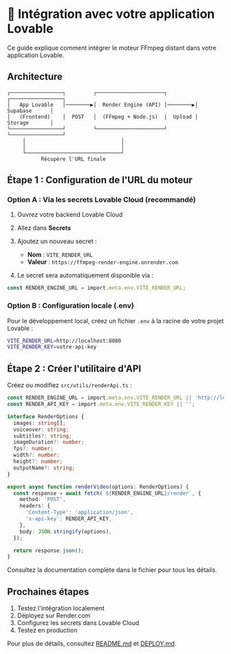 # 🔌 Intégration avec votre application Lovable

Ce guide explique comment intégrer le moteur FFmpeg distant dans votre application Lovable.

## Architecture

```
┌─────────────────┐         ┌──────────────────────┐         ┌─────────────────┐
│   App Lovable   │────────▶│  Render Engine (API) │────────▶│   Supabase      │
│   (Frontend)    │  POST   │  (FFmpeg + Node.js)  │  Upload │   Storage       │
└─────────────────┘         └──────────────────────┘         └─────────────────┘
     │                               │
     │                               │
     └───────────────────────────────┘
           Récupère l'URL finale
```

## Étape 1 : Configuration de l'URL du moteur

### Option A : Via les secrets Lovable Cloud (recommandé)

1. Ouvrez votre backend Lovable Cloud
2. Allez dans **Secrets**
3. Ajoutez un nouveau secret :
   - **Nom** : `VITE_RENDER_URL`
   - **Valeur** : `https://ffmpeg-render-engine.onrender.com`

4. Le secret sera automatiquement disponible via :
```typescript
const RENDER_ENGINE_URL = import.meta.env.VITE_RENDER_URL;
```

### Option B : Configuration locale (.env)

Pour le développement local, créez un fichier `.env` à la racine de votre projet Lovable :

```bash
VITE_RENDER_URL=http://localhost:8080
VITE_RENDER_KEY=votre-api-key
```

## Étape 2 : Créer l'utilitaire d'API

Créez ou modifiez `src/utils/renderApi.ts` :

```typescript
const RENDER_ENGINE_URL = import.meta.env.VITE_RENDER_URL || 'http://localhost:8080';
const RENDER_API_KEY = import.meta.env.VITE_RENDER_KEY || '';

interface RenderOptions {
  images: string[];
  voiceover: string;
  subtitles?: string;
  imageDuration?: number;
  fps?: number;
  width?: number;
  height?: number;
  outputName?: string;
}

export async function renderVideo(options: RenderOptions) {
  const response = await fetch(`${RENDER_ENGINE_URL}/render`, {
    method: 'POST',
    headers: {
      'Content-Type': 'application/json',
      'x-api-key': RENDER_API_KEY,
    },
    body: JSON.stringify(options),
  });

  return response.json();
}
```

Consultez la documentation complète dans le fichier pour tous les détails.

## Prochaines étapes

1. Testez l'intégration localement
2. Déployez sur Render.com
3. Configurez les secrets dans Lovable Cloud
4. Testez en production

Pour plus de détails, consultez [README.md](./README.md) et [DEPLOY.md](./DEPLOY.md).
